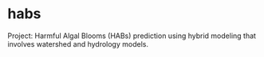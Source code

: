# habs
Project: Harmful Algal Blooms (HABs) prediction using hybrid modeling that involves watershed and hydrology models. 
